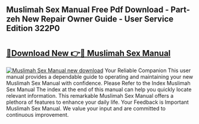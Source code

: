 ## Muslimah Sex Manual Free Pdf Download - Part-zeh New Repair Owner Guide - User Service Edition 322P0

# <h2><a href="http://cf27454.oget.top/?id=Muslimah+Sex+Manual">🔗Download New 👉🔴 Muslimah Sex Manual</a></h2>

[![Muslimah Sex Manual new download](https://i.imgur.com/5g1atiW.png)](http://cf27454.oget.top/?id=Muslimah+Sex+Manual)
Your Reliable Companion This user manual provides a dependable guide to operating and maintaining your new Muslimah Sex Manual with confidence. Please Refer to the Index Muslimah Sex Manual The index at the end of this manual can help you quickly locate relevant information. This remarkable Muslimah Sex Manual offers a plethora of features to enhance your daily life. Your Feedback is Important Muslimah Sex Manual. We value your input and are committed to continuous improvement.
